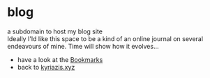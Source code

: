 # blog
a subdomain to host my blog site<br>
Ideally I'ld like this space to be a kind of an online journal on several endeavours of mine. Time will show how it evolves...

- have a look at the [Bookmarks]
- back to [kyriazis.xyz]

[Bookmarks]: <https://bookmarks.kyriazis.xyz>
[kyriazis.xyz]: <https://kyriazis.xyz>
